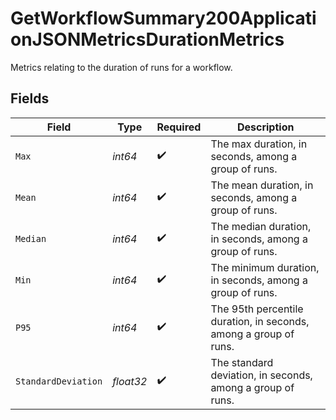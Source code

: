# GetWorkflowSummary200ApplicationJSONMetricsDurationMetrics

Metrics relating to the duration of runs for a workflow.


## Fields

| Field                                                            | Type                                                             | Required                                                         | Description                                                      |
| ---------------------------------------------------------------- | ---------------------------------------------------------------- | ---------------------------------------------------------------- | ---------------------------------------------------------------- |
| `Max`                                                            | *int64*                                                          | :heavy_check_mark:                                               | The max duration, in seconds, among a group of runs.             |
| `Mean`                                                           | *int64*                                                          | :heavy_check_mark:                                               | The mean duration, in seconds, among a group of runs.            |
| `Median`                                                         | *int64*                                                          | :heavy_check_mark:                                               | The median duration, in seconds, among a group of runs.          |
| `Min`                                                            | *int64*                                                          | :heavy_check_mark:                                               | The minimum duration, in seconds, among a group of runs.         |
| `P95`                                                            | *int64*                                                          | :heavy_check_mark:                                               | The 95th percentile duration, in seconds, among a group of runs. |
| `StandardDeviation`                                              | *float32*                                                        | :heavy_check_mark:                                               | The standard deviation, in seconds, among a group of runs.       |